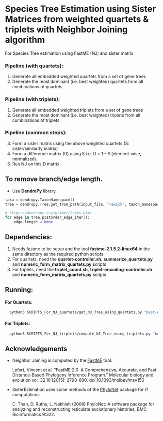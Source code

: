 # Species Tree Estimation using Sister Matrices from weighted quartets & triplets with Neighbor Joining algorithm

For Species Tree estimation using FastME (NJ) and sister matrix


### Pipeline (with quartets):

1. Generate all embedded weighted quartets from a set of gene trees
2. Generate the most dominant (i.e. best weighted) quartets from all combinations of quartets


### Pipeline (with triplets):

1. Generate all embedded weighted triplets from a set of gene trees
2. Generate the most dominant (i.e. best weighted) triplets from all combinations of triplets

### Pipeline (common steps):

3. Form a sister matrix using the above weighted quartets (S: sister/similarity matrix)
4. Form a difference matrix (D) using S i.e. D = 1 - S (element-wise, normalized).
5. Run NJ on this D matrix.


## To remove branch/edge length.
- Use **DendroPy** library

``` Python
taxa = dendropy.TaxonNamespace()
tree = dendropy.Tree.get_from_path(input_file, "newick", taxon_namespace=taxa, rooting="force-rooted")

# https://dendropy.org/primer/trees.html
for edge in tree.postorder_edge_iter():
    edge.length = None
```

## Dependencies:

1. Needs fastme to be setup and the tool **fastme-2.1.5.2-linux64** in the same directory as the required python scripts
2. For quartets, need the **quartet-controller.sh**, **summarize_quartets.py** and **numeric_form_matrix_quartets.py** scripts
3. For triplets, need the **triplet_count.sh**, **triplet-encoding-controller.sh** and **numeric_form_matrix_quartets.py** scripts

## Running:

#### For Quartets: 

```bash
  python3 SCRIPTS_For_NJ_quartets/get_NJ_Tree_using_quartets.py "best-wqrts-file" "output-file-name"
```

#### For Triplets:

```bash
  python3 SCRIPTS_For_NJ_triplets/compute_NJ_Tree_using_triplets.py "best-wtriplets-file" "output-file-name"
```


## Acknowledgements

- Neighbor Joining is computed by the [FastME](http://www.atgc-montpellier.fr/fastme/) tool.

  Lefort, Vincent et al. “FastME 2.0: A Comprehensive, Accurate, and Fast Distance-Based Phylogeny Inference Program.” Molecular biology and evolution vol. 32,10 (2015): 2798-800. doi:10.1093/molbev/msv150

- SisterEstimation uses some methods of the [PhyloNet](https://bioinfocs.rice.edu/phylonet) package for rf computations.
    
    C. Than, D. Ruths, L. Nakhleh (2008) PhyloNet: A software package for analyzing and reconstructing reticulate evolutionary histories, BMC Bioinformatics 9:322.
